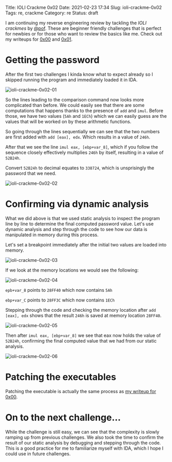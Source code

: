 Title: IOLI Crackme 0x02
Date: 2021-02-23 17:34
Slug: ioli-crackme-0x02
Tags: re, crackme
Category: re 
Status: draft

I am continuing my reverse engineering review by tackling the *IOLI crackmes* by [@pof](https://twitter.com/pof). These are beginner friendly challenges that is perfect for newbies or for those who want to review the basics like me. Check out my writeups for [0x00]({filename}/ioli-crackme-0x00.md) and [0x01]({filename}/ioli-crackme-0x01.md).

# Getting the password

After the first two challenges I kinda know what to expect already so I skipped running the program and immediately loaded it in IDA.

![ioli-crackme-0x02-01]({attach}/images/ioli-crackme-0x02-01.png)

So the lines leading to the comparison command now looks more complicated than before. We could easily see that there are some computations that happens thanks to the presence of `add` and `imul`. Before those, we have two values (`5Ah` and `1ECh`) which we can easily guess are the values that will be worked on by these arithmetic functions.

So going through the lines sequentially we can see that the two numbers are first added with `add [eax], edx`. Which results in a value of `246h`.

After that we see the line `imul eax, [ebp+var_8]`, which if you follow the sequence closely effectively multiplies `246h` by itself, resulting in a value of `52B24h`.

Convert `52B24h` to decimal equates to `338724`, which is unsprisingly the password that we need.

![ioli-crackme-0x02-02]({attach}/images/ioli-crackme-0x02-02.png)

# Confirming via dynamic analysis

What we did above is that we used static analysis to inspect the program line by line to determine the final computed password value. Let's use dynamic analysis and step through the code to see how our data is manipulated in memory during this process.

Let's set a breakpoint immediately after the initial two values are loaded into memory.

![ioli-crackme-0x02-03]({attach}/images/ioli-crackme-0x02-03.png)

If we look at the memory locations we would see the following:

![ioli-crackme-0x02-04]({attach}/images/ioli-crackme-0x02-04.png)

`epb+var_8` points to `28FF40` which now contains `5Ah`

`ebp+var_C` points to `28FF3C` which now contains `1ECh`

Stepping through the code and checking the memory location after `add [eax], edx` shows that the result `246h` is saved at memory location `28FF40`.

![ioli-crackme-0x02-05]({attach}/images/ioli-crackme-0x02-05.png)

Then after `imul eax, [ebp+var_8]` we see that eax now holds the value of `52B24h`, confirming the final computed value that we had from our static analysis.

![ioli-crackme-0x02-06]({attach}/images/ioli-crackme-0x02-06.png)

# Patching the executables

Patching the executable is actually the same process as [my writeup for 0x00]({filename}/ioli-crackme-0x00.md).

# On to the next challenge...
While the challenge is still easy, we can see that the complexity is slowly ramping up from previous challenges. We also took the time to confirm the result of our static analysis by debugging and stepping through the code. This is a good practice for me to familiarize myself with IDA, which I hope I could use in future challenges.

